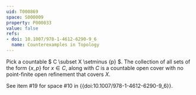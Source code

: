 ```yaml
---
uid: T000869
space: S000009
property: P000033
value: false
refs:
- doi: 10.1007/978-1-4612-6290-9_6
  name: Counterexamples in Topology
---
```


Pick a countable $ C \subset X \setminus \{p\} $.  The collection of all sets of the form $\{x,p\}$ for $x \in C$, along with $C$ is a countable open cover with no point-finite open refinement that covers $X$.

See item #19 for space #10 in {{doi:10.1007/978-1-4612-6290-9_6}}.
